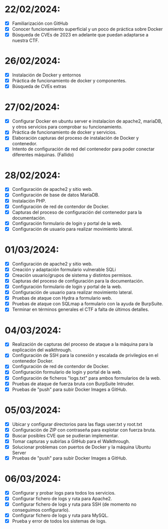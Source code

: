 # 22/02/2024:

- [x] Familiarización con GitHub
- [x] Conocer funcionamiento superficial y un poco de práctica sobre Docker
- [x] Búsqueda de CVEs de 2023 en adelante que puedan adaptarse a nuestra CTF.

# 26/02/2024:

- [x] Instalación de Docker y entornos
- [x] Práctica de funcionamiento de docker y componentes.
- [x] Búsqueda de CVEs extras

# 27/02/2024:

- [x] Configurar Docker en ubuntu server e instalacíon de apache2, mariaDB, y otros servicios para comprobar su funcionamiento. 
- [x] Práctica de funcionamiento de docker y servicios.
- [x] Elaboración capturas del proceso de instalación de Docker y contenedor.
- [x] Intento de configuración de red del contenedor para poder conectar diferentes máquinas. (Fallido)

# 28/02/2024:
 
- [x] Configuración de apache2 y sitio web.
- [x] Configuración de base de datos MariaDB.
- [x] Instalación PHP.
- [x] Configuración de red de contendor de Docker.
- [x] Capturas del proceso de configuración del contenedor para la documentación.
- [x] Configuración formulario de login y portal de la web.
- [x] Configuración de usuario para realizar movimiento lateral.

# 01/03/2024:
 
- [x] Configuración de apache2 y sitio web.
- [x] Creación y adaptación formulario vulnerable SQLi 
- [x] Creación usuario/grupos de sistema y distintos permisos.
- [x] Capturas del proceso de configuración para la documentación.
- [x] Configuración formulario de login y portal de la web.
- [x] Configuración de usuario para realizar movimiento lateral.
- [x] Pruebas de ataque con Hydra a formulario web.
- [x] Pruebas de ataque con SQLmap a formulario con la ayuda de BurpSuite.
- [x] Terminar en términos generales el CTF a falta de últimos detalles.

# 04/03/2024:
 
- [x] Realización de capturas del proceso de ataque a la máquina para la explicación del walkthrough.
- [x] Configuración de SSH para la conexión y escalada de privilegios en el contenedor Docker.
- [x] Configuración de red de contendor de Docker.
- [x] Configuración formulario de login y portal de la web.
- [x] Configuración de ficheros "logs.txt" para ambos formularios de la web.
- [x] Pruebas de ataque de fuerza bruta con BurpSuite Intruder.
- [x] Pruebas de "push" para subir Docker Images a GitHub.

# 05/03/2024:
 
- [x] Ubicar y configurar directorios para las flags user.txt y root.txt
- [x] Configuración de ZIP con contraseña para explotar con fuerza bruta.
- [x] Buscar posibles CVE que se pudieran implementar.
- [x] Tomar capturas y subirlas a GitHub para el Walkthrough.
- [x] Solucionar problemas con puertos de Docker y la máquina Ubuntu Server
- [x] Pruebas de "push" para subir Docker Images a GitHub.

# 06/03/2024:
 
- [x] Configurar y probar logs para todos los servicios.
- [x] Configurar fichero de logs y ruta para Apache2.
- [x] Configurar fichero de logs y ruta para SSH (de momento no conseguimos configurarlo).
- [x] Configurar fichero de logs y ruta para MySQL.
- [x] Prueba y error de todos los sistemas de logs.
